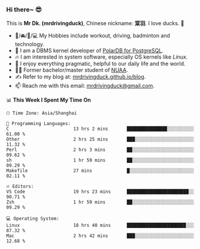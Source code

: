 ### Hi there~ 😎

This is **Mr Dk. (mrdrivingduck)**, Chinese nickname: **棠羽**. I love ducks. 🦆

- 💪/🚘/🏸/💻 My Hobbies include workout, driving, badminton and technology.
- 🍊 I am a DBMS kernel developer of [PolarDB for PostgreSQL](https://github.com/ApsaraDB/PolarDB-for-PostgreSQL).
- 🔥 I am interested in system software, especially OS kernels like *Linux*.
- 🔧 I enjoy everything pragmatic, helpful to our daily life and the world.
- 👨‍🎓 Former bachelor/master student of [NUAA](https://en.wikipedia.org/wiki/Nanjing_University_of_Aeronautics_and_Astronautics).
- ✍ Refer to my blog at: [mrdrivingduck.github.io/blog](https://mrdrivingduck.github.io/blog/).
- 📫 Reach me with this email: [mrdrivingduck@gmail.com](mailto:mrdrivingduck@gmail.com).

<!--START_SECTION:waka-->
📊 **This Week I Spent My Time On** 

```text
🕑︎ Time Zone: Asia/Shanghai

💬 Programming Languages: 
C                        13 hrs 2 mins       ███████████████░░░░░░░░░░   61.00 % 
Other                    2 hrs 25 mins       ███░░░░░░░░░░░░░░░░░░░░░░   11.32 % 
Perl                     2 hrs 3 mins        ██░░░░░░░░░░░░░░░░░░░░░░░   09.62 % 
sh                       1 hr 59 mins        ██░░░░░░░░░░░░░░░░░░░░░░░   09.29 % 
Makefile                 27 mins             █░░░░░░░░░░░░░░░░░░░░░░░░   02.11 % 

🔥 Editors: 
VS Code                  19 hrs 23 mins      ███████████████████████░░   90.71 % 
Zsh                      1 hr 59 mins        ██░░░░░░░░░░░░░░░░░░░░░░░   09.29 % 

💻 Operating System: 
Linux                    18 hrs 40 mins      ██████████████████████░░░   87.32 % 
Mac                      2 hrs 42 mins       ███░░░░░░░░░░░░░░░░░░░░░░   12.68 % 
```


<!--END_SECTION:waka-->

<!-- ![Mr Dk.'s GitHub Stats](https://github-readme-stats.vercel.app/api?username=mrdrivingduck&count_private&show_icons=true&theme=buefy) -->

<!-- ![Most Used Languages](https://github-readme-stats.vercel.app/api/top-langs/?username=mrdrivingduck&exclude_repo=mips32-CPU,snort-tcp-socket&theme=buefy&layout=compact&langs_count=10) -->


<!--
**mrdrivingduck/mrdrivingduck** is a ✨ _special_ ✨ repository because its `README.md` (this file) appears on your GitHub profile.

Here are some ideas to get you started:

- 🔭 I’m currently working on ...
- 🌱 I’m currently learning ...
- 👯 I’m looking to collaborate on ...
- 🤔 I’m looking for help with ...
- 💬 Ask me about ...
- 📫 How to reach me: ...
- 😄 Pronouns: ...
- ⚡ Fun fact: ...
-->
